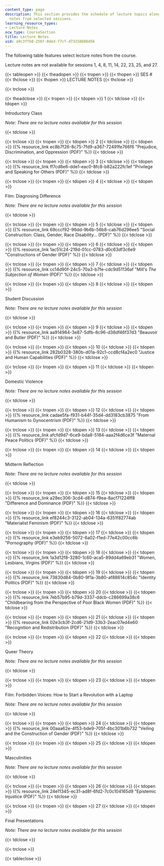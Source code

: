 ```yaml
---
content_type: page
description: This section provides the schedule of lecture topics along with lecture
  notes from selected sessions.
learning_resource_types:
- Lecture Notes
ocw_type: CourseSection
title: Lecture Notes
uid: a9c3ffb8-256f-0ded-f7cf-d73158886d56
---
```


The following table features select lecture notes from the course.

Lecture notes are not available for sessions 1, 4, 8, 11, 14, 22, 23, 25, and 27.

{{< tableopen >}}
{{< theadopen >}}
{{< tropen >}}
{{< thopen >}}
SES #
{{< thclose >}}
{{< thopen >}}
LECTURE NOTES
{{< thclose >}}

{{< trclose >}}

{{< theadclose >}}
{{< tropen >}}
{{< tdopen >}}
1
{{< tdclose >}}
{{< tdopen >}}


Introductory Class

_Note: There are no lecture notes available for this session_


{{< tdclose >}}

{{< trclose >}}
{{< tropen >}}
{{< tdopen >}}
2
{{< tdclose >}}
{{< tdopen >}}
{{% resource_link ec8b7f26-8c75-7fd9-a367-72491fe766f6 "Prejudice, Discrimination, and Oppression (PDF)" %}}
{{< tdclose >}}

{{< trclose >}}
{{< tropen >}}
{{< tdopen >}}
3
{{< tdclose >}}
{{< tdopen >}}
{{% resource_link ff7cd8e6-dde1-eac0-8fc8-b82a222fc1ef "Privilege and Speaking for Others (PDF)" %}}
{{< tdclose >}}

{{< trclose >}}
{{< tropen >}}
{{< tdopen >}}
4
{{< tdclose >}}
{{< tdopen >}}


Film: Diagnosing Difference

_Note: There are no lecture notes available for this session_


{{< tdclose >}}

{{< trclose >}}
{{< tropen >}}
{{< tdopen >}}
5
{{< tdclose >}}
{{< tdopen >}}
{{% resource_link 69cccf92-96dd-9b6b-56b8-cab76d296ee5 "Social Construction: Class, Gender, Race Disability… (PDF)" %}}
{{< tdclose >}}

{{< trclose >}}
{{< tropen >}}
{{< tdopen >}}
6
{{< tdclose >}}
{{< tdopen >}}
{{% resource_link 1ac51c24-219d-01cc-0783-d0c63df3c6e9 "Constructions of Gender (PDF)" %}}
{{< tdclose >}}

{{< trclose >}}
{{< tropen >}}
{{< tdopen >}}
7
{{< tdclose >}}
{{< tdopen >}}
{{% resource_link cc14d90f-24c5-70a3-b7fe-cdc9d51136af "Mill's _The Subjection of Women_ (PDF)" %}}
{{< tdclose >}}

{{< trclose >}}
{{< tropen >}}
{{< tdopen >}}
8
{{< tdclose >}}
{{< tdopen >}}


Student Discussion

_Note: There are no lecture notes available for this session_


{{< tdclose >}}

{{< trclose >}}
{{< tropen >}}
{{< tdopen >}}
9
{{< tdclose >}}
{{< tdopen >}}
{{% resource_link aa914984-3e87-5dfb-8c96-d38df46f37d3 "Beauvoir and Butler (PDF)" %}}
{{< tdclose >}}

{{< trclose >}}
{{< tropen >}}
{{< tdopen >}}
10
{{< tdclose >}}
{{< tdopen >}}
{{% resource_link 282b0328-380b-d01a-92c1-ccd8cf4a2ec0 "Justice and Human Capabilities (PDF)" %}}
{{< tdclose >}}

{{< trclose >}}
{{< tropen >}}
{{< tdopen >}}
11
{{< tdclose >}}
{{< tdopen >}}


Domestic Violence

_Note: There are no lecture notes available for this session_


{{< tdclose >}}

{{< trclose >}}
{{< tropen >}}
{{< tdopen >}}
12
{{< tdclose >}}
{{< tdopen >}}
{{% resource_link cadae5fa-f931-b44f-35d4-dd3183cb3875 "From Humanism to Gynocentrism (PDF)" %}}
{{< tdclose >}}

{{< trclose >}}
{{< tropen >}}
{{< tdopen >}}
13
{{< tdclose >}}
{{< tdopen >}}
{{% resource_link afcfd9d7-6ce9-bda8-5184-aaa2f4d6ce3f "Maternal Peace Politics (PDF)" %}}
{{< tdclose >}}

{{< trclose >}}
{{< tropen >}}
{{< tdopen >}}
14
{{< tdclose >}}
{{< tdopen >}}


Midterm Reflection

_Note: There are no lecture notes available for this session_


{{< tdclose >}}

{{< trclose >}}
{{< tropen >}}
{{< tdopen >}}
15
{{< tdclose >}}
{{< tdopen >}}
{{% resource_link a28ec306-3cd4-d874-f9ea-8acf71224ff8 "Difference and Dominance (PDF)" %}}
{{< tdclose >}}

{{< trclose >}}
{{< tropen >}}
{{< tdopen >}}
16
{{< tdclose >}}
{{< tdopen >}}
{{% resource_link ef8244c3-3122-ab04-134a-6351f82774ab "Materialist Feminism (PDF)" %}}
{{< tdclose >}}

{{< trclose >}}
{{< tropen >}}
{{< tdopen >}}
17
{{< tdclose >}}
{{< tdopen >}}
{{% resource_link e3eb9256-5072-6a02-f1ed-77e42c00cc6b "Pornography (PDF)" %}}
{{< tdclose >}}

{{< trclose >}}
{{< tropen >}}
{{< tdopen >}}
18
{{< tdclose >}}
{{< tdopen >}}
{{% resource_link 1a3d12f8-3280-1c60-aca5-89dd4a69eb31 "Women, Lesbians, Virgins (PDF)" %}}
{{< tdclose >}}

{{< trclose >}}
{{< tropen >}}
{{< tdopen >}}
19
{{< tdclose >}}
{{< tdopen >}}
{{% resource_link 73830d84-0b80-9f1a-3b80-af88614c854c "Identity Politics (PDF)" %}}
{{< tdclose >}}

{{< trclose >}}
{{< tropen >}}
{{< tdopen >}}
20
{{< tdclose >}}
{{< tdopen >}}
{{% resource_link 7eb57b95-b79d-3337-ddcb-c286699a38c6 "Childbearing from the Perspective of Poor Black Women (PDF)" %}}
{{< tdclose >}}

{{< trclose >}}
{{< tropen >}}
{{< tdopen >}}
21
{{< tdclose >}}
{{< tdopen >}}
{{% resource_link 02e3cb3f-2cd6-21d9-33b3-2eac07ed4e60 "Recognition and Redistribution (PDF)" %}}
{{< tdclose >}}

{{< trclose >}}
{{< tropen >}}
{{< tdopen >}}
22
{{< tdclose >}}
{{< tdopen >}}


Queer Theory

_Note: There are no lecture notes available for this session_


{{< tdclose >}}

{{< trclose >}}
{{< tropen >}}
{{< tdopen >}}
23
{{< tdclose >}}
{{< tdopen >}}


Film: Forbidden Voices: How to Start a Revolution with a Laptop

_Note: There are no lecture notes available for this session_


{{< tdclose >}}

{{< trclose >}}
{{< tropen >}}
{{< tdopen >}}
24
{{< tdclose >}}
{{< tdopen >}}
{{% resource_link 00aaa62e-4f53-bde9-705f-4bc301b6b732 "Veiling and the Construction of Gender (PDF)" %}}
{{< tdclose >}}

{{< trclose >}}
{{< tropen >}}
{{< tdopen >}}
25
{{< tdclose >}}
{{< tdopen >}}


Masculinities

_Note: There are no lecture notes available for this session_


{{< tdclose >}}

{{< trclose >}}
{{< tropen >}}
{{< tdopen >}}
26
{{< tdclose >}}
{{< tdopen >}}
{{% resource_link 24e11345-ec31-ad8f-6fd2-7c0c104165d9 "Epistemic Injustice (PDF)" %}}
{{< tdclose >}}

{{< trclose >}}
{{< tropen >}}
{{< tdopen >}}
27
{{< tdclose >}}
{{< tdopen >}}


Final Presentations

_Note: There are no lecture notes available for this session_


{{< tdclose >}}

{{< trclose >}}

{{< tableclose >}}